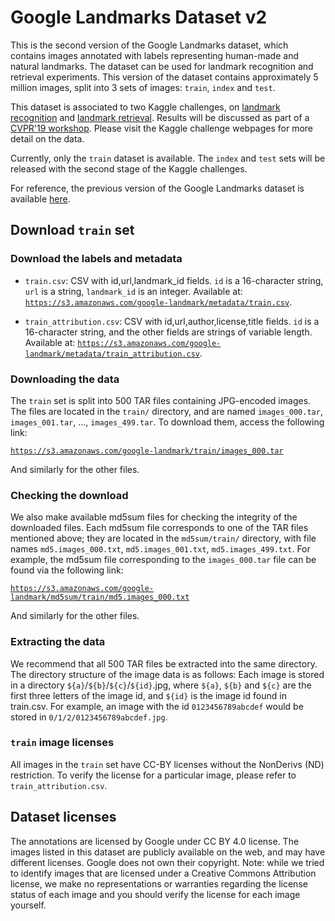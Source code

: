 # Google Landmarks Dataset v2

This is the second version of the Google Landmarks dataset, which contains
images annotated with labels representing human-made and natural landmarks. The
dataset can be used for landmark recognition and retrieval experiments. This
version of the dataset contains approximately 5 million images, split into 3
sets of images: `train`, `index` and `test`.

This dataset is associated to two Kaggle challenges, on
[landmark recognition](https://kaggle.com/c/landmark-recognition-2019) and
[landmark retrieval](https://www.kaggle.com/c/landmark-retrieval-2019). Results
will be discussed as part of a
[CVPR'19 workshop](https://landmarksworkshop.github.io/CVPRW2019/). Please visit
the Kaggle challenge webpages for more detail on the data.

Currently, only the `train` dataset is available. The `index` and `test` sets
will be released with the second stage of the Kaggle challenges.

For reference, the previous version of the Google Landmarks dataset is available
[here](https://www.kaggle.com/google/google-landmarks-dataset).

## Download `train` set

### Download the labels and metadata

-   `train.csv`: CSV with id,url,landmark_id fields. `id` is a 16-character
    string, `url` is a string, `landmark_id` is an integer. Available at:
    [`https://s3.amazonaws.com/google-landmark/metadata/train.csv`](https://s3.amazonaws.com/google-landmark/metadata/train.csv).

-   `train_attribution.csv`: CSV with id,url,author,license,title fields. `id`
    is a 16-character string, and the other fields are strings of variable
    length. Available at:
    [`https://s3.amazonaws.com/google-landmark/metadata/train_attribution.csv`](https://s3.amazonaws.com/google-landmark/metadata/train_attribution.csv).

### Downloading the data

The `train` set is split into 500 TAR files containing JPG-encoded images. The
files are located in the `train/` directory, and are named `images_000.tar`,
`images_001.tar`, ..., `images_499.tar`. To download them, access the following
link:

[`https://s3.amazonaws.com/google-landmark/train/images_000.tar`](https://s3.amazonaws.com/google-landmark/train/images_000.tar)

And similarly for the other files.

### Checking the download

We also make available md5sum files for checking the integrity of the downloaded
files. Each md5sum file corresponds to one of the TAR files mentioned above;
they are located in the `md5sum/train/` directory, with file names
`md5.images_000.txt`, `md5.images_001.txt`, `md5.images_499.txt`. For example,
the md5sum file corresponding to the `images_000.tar` file can be found via the
following link:

[`https://s3.amazonaws.com/google-landmark/md5sum/train/md5.images_000.txt`](https://s3.amazonaws.com/google-landmark/md5sum/train/md5.images_000.txt)

And similarly for the other files.

### Extracting the data

We recommend that all 500 TAR files be extracted into the same directory. The
directory structure of the image data is as follows: Each image is stored in a
directory `${a}`/`${b}`/`${c}`/`${id}`.jpg, where `${a}`, `${b}` and `${c}` are
the first three letters of the image id, and `${id}` is the image id found in
train.csv. For example, an image with the id `0123456789abcdef` would be stored
in `0/1/2/0123456789abcdef.jpg`.

### `train` image licenses

All images in the `train` set have CC-BY licenses without the NonDerivs (ND)
restriction. To verify the license for a particular image, please refer to
`train_attribution.csv`.

## Dataset licenses

The annotations are licensed by Google under CC BY 4.0 license. The images
listed in this dataset are publicly available on the web, and may have different
licenses. Google does not own their copyright. Note: while we tried to identify
images that are licensed under a Creative Commons Attribution license, we make
no representations or warranties regarding the license status of each image and
you should verify the license for each image yourself.
